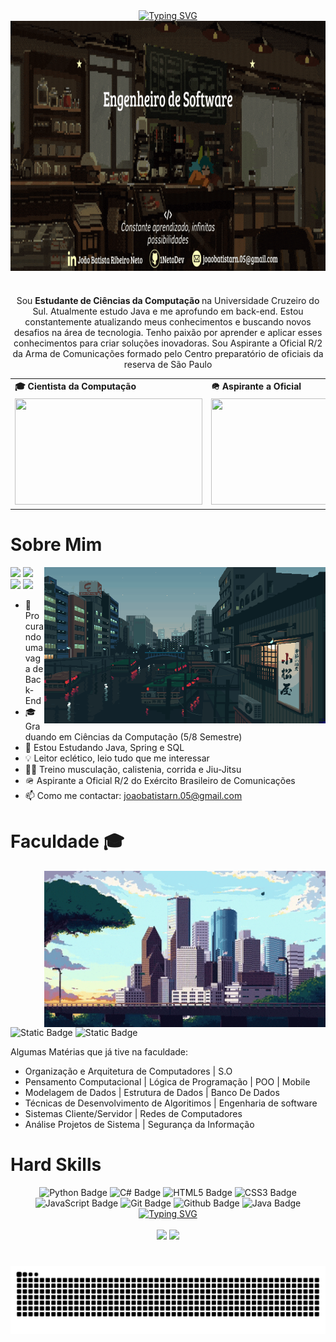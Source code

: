 <!-- Cabeçalho -->
<div align="center">
    <a href="https://git.io/typing-svg"><img src="https://readme-typing-svg.demolab.com?font=Fira+Code&weight=500&size=27&duration=2500&pause=100&color=F7F6AA&center=true&vCenter=true&multiline=true&width=524&height=100&lines=Muito+Prazer;%E2%98%85+Eu+sou+o+Neto+%E2%98%85" alt="Typing SVG" /></a> 
</div>
<img align="center" alt="" height="400px" width="900" src="./src/HeaderBanner.gif">
    
#
<!-- Corpo Texto -->
  <p align="center">Sou <b> Estudante de Ciências da Computação </b> na Universidade Cruzeiro do Sul. Atualmente estudo Java e me aprofundo em back-end.
Estou constantemente atualizando meus conhecimentos e buscando novos desafios na área de tecnologia. Tenho paixão por aprender e aplicar esses conhecimentos para criar soluções inovadoras. Sou Aspirante a Oficial R/2 da Arma de Comunicações formado pelo Centro preparatório de oficiais da reserva de São Paulo</p>

<div align="center">
  <table>
    <tr>
      <td><b>🎓 Cientista da Computação</b></td>
      <td><b>🪖 Aspirante a Oficial </b></td>
    </tr>
    <tr>
      <td><img width="300px" height="170px" src=".src/Neto1.jpg" ></td>
      <td><img width="300px" height="170px" src=".src/AspNeto.jpg" > </td>
    </tr>
  </table>
</div>

# Sobre Mim 
<!-- Social -->
<img align="right" alt="" width="450" height="250px" src="./src/pixel.gif">

<div align="left"> 
  <a href="https://instagram.com/batistaa.05" target="_blank"><img src="https://img.shields.io/badge/instagram-black?style=for-the-badge&logo=Instagram&logoColor=black&labelColor=%23feffbc" target="_blank"></a>
  <a href = "mailto:joaobatistarn.05@gmail.com"><img src="https://img.shields.io/badge/Gmail-black?style=for-the-badge&logo=Gmail&logoColor=black&logoSize=auto&labelColor=%23feffbc" target="_blank"></a>
  <a href = "https://wa.link/focf7d"><img src="https://img.shields.io/badge/Whatsapp-black?style=for-the-badge&logo=whatsapp&logoColor=black&logoSize=auto&labelColor=%23feffbc" target="_blank"></a>
  <a href="https://linkedin.com/in/joaobatistaneto05" target="_blank"><img src="https://img.shields.io/badge/Linkedin-black?style=for-the-badge&logo=inspire&logoColor=black&logoSize=auto&labelColor=%23feffbc" target="_blank"></a> 
</div>

- 🔭 Procurando uma vaga de Back-End
- 🎓 Graduando em Ciências da Computação (5/8 Semestre)
- 🌱 Estou Estudando Java, Spring e SQL
- 💡 Leitor eclético, leio tudo que me interessar
- 💪🏻 Treino musculação, calistenia, corrida e Jiu-Jitsu
- 🪖 Aspirante a Oficial R/2 do Exército Brasileiro de Comunicações
- 📫 Como me contactar: joaobatistarn.05@gmail.com

###

# Faculdade 🎓
<!-- Faculdade -->

<img align="right" alt="" width="450" height="250px" src="./src/city.gif">
<div align"left">
    <img alt="Static Badge" src="https://img.shields.io/badge/Ci%C3%AAncia_da_Computa%C3%A7%C3%A3o-black?style=for-the-badge&logo=gitbook&logoColor=black&logoSize=auto&labelColor=%23feffbc">
    <img alt="Static Badge" src="https://img.shields.io/badge/5%C2%BA_Semestre-black?style=for-the-badge&logo=gitbook&logoColor=black&logoSize=auto&labelColor=%23feffbc">
</div>


<p>Algumas Matérias que já tive na faculdade: </p>

- Organização e Arquitetura de Computadores | S.O <br>
- Pensamento Computacional | Lógica de Programação | POO | Mobile <br>
- Modelagem de Dados | Estrutura de Dados | Banco De Dados <br>
- Técnicas de Desenvolvimento de Algoritimos | Engenharia de software <br>
- Sistemas Cliente/Servidor | Redes de Computadores <br>
- Análise Projetos de Sistema | Segurança da Informação <br>

###

# Hard Skills 

<div align="center">
    <img alt="Python Badge" src="https://img.shields.io/badge/Python-black?style=for-the-badge&logo=python&logoColor=black&logoSize=auto&labelColor=%23feffbc">
    <img alt="C# Badge" src="https://img.shields.io/badge/C%23-black?style=for-the-badge&logo=headspace&logoColor=black&labelColor=%23feffbc">
    <img alt="HTML5 Badge" src="https://img.shields.io/badge/HTML5-black?style=for-the-badge&logo=HTML5&logoColor=black&labelColor=%23feffbc">
    <img alt="CSS3 Badge" src="https://img.shields.io/badge/CSS3-black?style=for-the-badge&logo=CSS3&logoColor=black&labelColor=%23feffbc">
    <img alt="JavaScript Badge" src="https://img.shields.io/badge/Javascript-black?style=for-the-badge&logo=Javascript&logoColor=black&labelColor=%23feffbc">
    <img alt="Git Badge" src="https://img.shields.io/badge/GIT-black?style=for-the-badge&logo=git&logoColor=black&labelColor=%23feffbc">
    <img alt="Github Badge" src="https://img.shields.io/badge/Github-black?style=for-the-badge&logo=github&logoColor=black&labelColor=%23feffbc">
    <img alt="Java Badge" src="https://img.shields.io/badge/Java-black?style=for-the-badge&logo=headspace&logoColor=black&labelColor=%23feffbc">
</div>


<!-- Github Status -->
<div style="text-align: center;" align="center">
  <a href="https://git.io/typing-svg"><img src="https://readme-typing-svg.demolab.com?font=Fira+Code&size=27&duration=2500&pause=2500&color=F7F6AA&center=true&multiline=true&width=300&height=40&lines=*+Github+Stats+*" alt="Typing SVG" /></a>
  <br><br>
  <img height="160em" src="https://github-readme-stats.vercel.app/api?username=1NetoDev&hide_title=true&theme=moltack&show_icons=true&include_all_commits=false&locale=pt-br"/>
  <img height="160em" src="https://github-readme-mwendwa.vercel.app/api/top-langs/?username=1NetoDev&layout=compact&count_private=true&theme=moltack&locale=pt-br"/>
</div>

#
<!-- Cobrinha -->
<picture align="center">
  <source media="(prefers-color-scheme: dark)" srcset="https://raw.githubusercontent.com/1NetoDev/1NetoDev/output/github-contribution-grid-snake-dark.svg">
  <source media="(prefers-color-scheme: light)" srcset="https://raw.githubusercontent.com/1NetoDev/1NetoDev/output/github-contribution-grid-snake-dark.svg">
  <img align="center" alt="github contribution grid snake animation" src="https://raw.githubusercontent.com/1NetoDev/1NetoDev/output/github-contribution-grid-snake.svg">
</picture>

<!-- Sobre mim>
<!-- <a href="https://readme-typing-svg.demolab.com/demo/?size=27&duration=3000&color=FEFFBC&multiline=true&repeat=false&width=158&height=40&lines=Sobre+Mim%3A"><img src="https://readme-typing-svg.demolab.com?font=Fira+Code&size=27&duration=3000&pause=1000&color=FEFFBC&multiline=true&repeat=false&width=158&height=40&lines=Sobre+Mim%3A" alt="Typing SVG" /></a>  -->

<!-- Faculdade>
<!-- <a href="https://readme-typing-svg.demolab.com/demo/?size=27&duration=3000&color=FEFFBC&multiline=true&repeat=false&width=158&height=40&lines=Faculdade%3A"><img src="https://readme-typing-svg.demolab.com?font=Fira+Code&size=27&duration=3000&pause=1000&color=FEFFBC&multiline=true&repeat=false&width=158&height=40&lines=Faculdade%3A" alt="Typing SVG" /></a> -->

<!-- Imagens>
 <img align="center" alt="Neto-Python" height="48" width="48" src="https://cdn.jsdelivr.net/gh/devicons/devicon@latest/icons/python/python-original-wordmark.svg" />
  <img align="center" alt="Neto-C#" height="48" width="48"src="https://cdn.jsdelivr.net/gh/devicons/devicon@latest/icons/csharp/csharp-original.svg" />
  <img align="center" alt="Neto-Java" height="48" width="48" src="https://cdn.jsdelivr.net/gh/devicons/devicon@latest/icons/java/java-original-wordmark.svg" />
  <img align="center" alt="Neto-HTML" height="48" width="48" src="https://cdn.jsdelivr.net/gh/devicons/devicon@latest/icons/html5/html5-original-wordmark.svg" />
  <img align="center" alt="Neto-CSS" height="48" width="48" src="https://cdn.jsdelivr.net/gh/devicons/devicon@latest/icons/css3/css3-original-wordmark.svg" />
  <img align="center" alt="Neto-JS" height="47" width="47" src="https://cdn.jsdelivr.net/gh/devicons/devicon@latest/icons/javascript/javascript-original.svg" /> -->

